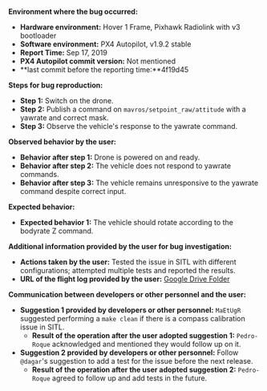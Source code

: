 **Environment where the bug occurred:**

- **Hardware environment:** Hover 1 Frame, Pixhawk Radiolink with v3 bootloader
- **Software environment:** PX4 Autopilot, v1.9.2 stable
- **Report Time:** Sep 17, 2019
- **PX4 Autopilot commit version:** Not mentioned
- **last commit before the reporting time:**4f19d45

**Steps for bug reproduction:**

- **Step 1:** Switch on the drone.
- **Step 2:** Publish a command on `mavros/setpoint_raw/attitude` with a yawrate and correct mask.
- **Step 3:** Observe the vehicle's response to the yawrate command.

**Observed behavior by the user:**

- **Behavior after step 1:** Drone is powered on and ready.
- **Behavior after step 2:** The vehicle does not respond to yawrate commands.
- **Behavior after step 3:** The vehicle remains unresponsive to the yawrate command despite correct input.

**Expected behavior:**

- **Expected behavior 1:** The vehicle should rotate according to the bodyrate Z command.

**Additional information provided by the user for bug investigation:**

- **Actions taken by the user:** Tested the issue in SITL with different configurations; attempted multiple tests and reported the results.
- **URL of the flight log provided by the user:** [Google Drive Folder](https://drive.google.com/open?id=1jufiucPZ2O7UPZHpCZfKG8gnDEj1XmIC)

**Communication between developers or other personnel and the user:**

- **Suggestion 1 provided by developers or other personnel:** `MaEtUgR` suggested performing a `make clean` if there is a compass calibration issue in SITL.
  - **Result of the operation after the user adopted suggestion 1:** `Pedro-Roque` acknowledged and mentioned they would follow up on it.
- **Suggestion 2 provided by developers or other personnel:** Follow `@dagar`'s suggestion to add a test for the issue before the next release.
  - **Result of the operation after the user adopted suggestion 2:** `Pedro-Roque` agreed to follow up and add tests in the future.

